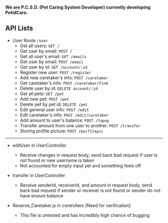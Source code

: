 **We are P.C.S.D. (Pet Caring System Developer) currently developing PetidCare.**

## API Lists
- User Route `/user`
    - Get all users: `GET /`
    - Get user by email: `POST /`
    - Get all user's email: `GET /emails`
    - Get user by email: `POST /email`
    - Get user by id: `GET /account/:id`
    - Register new user: `POST /register`
    - Add new caretaker's info: `POST /caretaker`
    - Get caretaker's info: `POST /caretaker/find`
    - Delete user by id: `DELETE account/:id`
    - Get all pets: `GET /pet`
    - Add new pet: `POST /pet`
    - Delete pet by pet id: `DELETE /pet`
    - Edit general user info: `POST /edit`
    - Edit caretaker's info: `POST /edit/caretaker`
    - Add amount to user's balance: `POST /topup`
    - Transfer amount from one user to another: `POST /transfer`
    - Storing profile picture: `POST /porfilepic`

---

- editUser in UserController
    - Receive changes in request body, send back bad request if user is not found or new username is taken 
    - Not accounted for empty input yet and something feels off

- transfer in UserController
    - Receive senderId, receiverId, and amount in request body, send back bad request if sender or receiver is not found or sender do not have enount balance

- Reserve_Caretaker.js in controllers [Need for verification]
    - This file is untested and has incredibly high chance of bugging